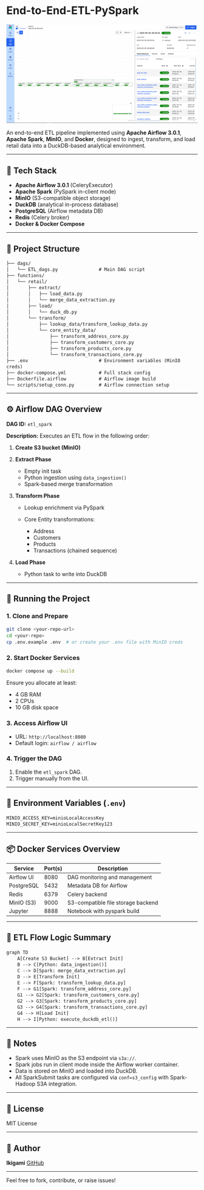 # End-to-End-ETL-PySpark

![image info](./assets/DAG.PNG)

An end-to-end ETL pipeline implemented using **Apache Airflow 3.0.1**, **Apache Spark**, **MinIO**, and **Docker**, designed to ingest, transform, and load retail data into a DuckDB-based analytical environment.

---

## 🔧 Tech Stack

- **Apache Airflow 3.0.1** (CeleryExecutor)
- **Apache Spark** (PySpark in-client mode)
- **MinIO** (S3-compatible object storage)
- **DuckDB** (analytical in-process database)
- **PostgreSQL** (Airflow metadata DB)
- **Redis** (Celery broker)
- **Docker & Docker Compose**

---

## 📁 Project Structure

```
├── dags/
│   └── ETL_dags.py               # Main DAG script
├── functions/
│   └── retail/
│       ├── extract/
│       │   ├── load_data.py
│       │   └── merge_data_extraction.py
│       ├── load/
│       │   └── duck_db.py
│       └── transform/
│           ├── lookup_data/transform_lookup_data.py
│           └── core_entity_data/
│               ├── transform_address_core.py
│               ├── transform_customers_core.py
│               ├── transform_products_core.py
│               └── transform_transactions_core.py
├── .env                          # Environment variables (MinIO creds)
├── docker-compose.yml            # Full stack config
├── Dockerfile.airflow            # Airflow image build
└── scripts/setup_conn.py         # Airflow connection setup
```

---

## ⚙️ Airflow DAG Overview

**DAG ID:** `etl_spark`

**Description:** Executes an ETL flow in the following order:

1. **Create S3 bucket (MinIO)**
2. **Extract Phase**

   - Empty init task
   - Python ingestion using `data_ingestion()`
   - Spark-based merge transformation

3. **Transform Phase**

   - Lookup enrichment via PySpark
   - Core Entity transformations:

     - Address
     - Customers
     - Products
     - Transactions (chained sequence)

4. **Load Phase**

   - Python task to write into DuckDB

---

## 🚀 Running the Project

### 1. Clone and Prepare

```bash
git clone <your-repo-url>
cd <your-repo>
cp .env.example .env  # or create your .env file with MinIO creds
```

### 2. Start Docker Services

```bash
docker compose up --build
```

Ensure you allocate at least:

- 4 GB RAM
- 2 CPUs
- 10 GB disk space

### 3. Access Airflow UI

- URL: `http://localhost:8080`
- Default login: `airflow / airflow`

### 4. Trigger the DAG

1. Enable the `etl_spark` DAG.
2. Trigger manually from the UI.

---

## 🔑 Environment Variables (`.env`)

```env
MINIO_ACCESS_KEY=minioLocalAccessKey
MINIO_SECRET_KEY=minioLocalSecretKey123
```

---

## 📦 Docker Services Overview

| Service    | Port(s) | Description                        |
| ---------- | ------- | ---------------------------------- |
| Airflow UI | 8080    | DAG monitoring and management      |
| PostgreSQL | 5432    | Metadata DB for Airflow            |
| Redis      | 6379    | Celery backend                     |
| MinIO (S3) | 9000    | S3-compatible file storage backend |
| Jupyter    | 8888    | Notebook with pyspark build        |

---

## 🧠 ETL Flow Logic Summary

```mermaid
graph TD
    A[Create S3 Bucket] --> B[Extract Init]
    B --> C[Python: data_ingestion()]
    C --> D[Spark: merge_data_extraction.py]
    D --> E[Transform Init]
    E --> F[Spark: transform_lookup_data.py]
    F --> G1[Spark: transform_address_core.py]
    G1 --> G2[Spark: transform_customers_core.py]
    G2 --> G3[Spark: transform_products_core.py]
    G3 --> G4[Spark: transform_transactions_core.py]
    G4 --> H[Load Init]
    H --> I[Python: execute_duckdb_etl()]
```

---

## 📌 Notes

- Spark uses MinIO as the S3 endpoint via `s3a://`.
- Spark jobs run in client mode inside the Airflow worker container.
- Data is stored on MinIO and loaded into DuckDB.
- All SparkSubmit tasks are configured via `conf=s3_config` with Spark-Hadoop S3A integration.

---

## 📜 License

MIT License

---

## 👤 Author

**Ikigami** [GitHub](https://github.com/ikigamisama)

---

Feel free to fork, contribute, or raise issues!
